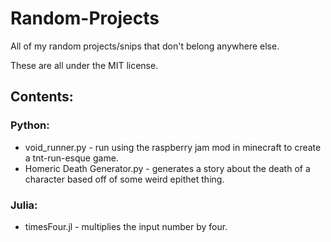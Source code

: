 # Random-Projects
All of my random projects/snips that don't belong anywhere else.

These are all under the MIT license.


## Contents:
### Python:
- void_runner.py - run using the raspberry jam mod in minecraft to create a tnt-run-esque game.
- Homeric Death Generator.py - generates a story about the death of a character based off of some weird epithet thing.



### Julia:
- timesFour.jl - multiplies the input number by four.
